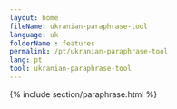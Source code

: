 ```yaml
---
layout: home
fileName: ukranian-paraphrase-tool
language: uk
folderName : features
permalink: /pt/ukranian-paraphrase-tool
lang: pt
tool: ukranian-paraphrase-tool
---
```

{% include section/paraphrase.html %}